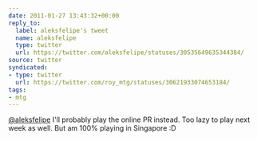 ```yaml
---
date: 2011-01-27 13:43:32+00:00
reply_to:
  label: aleksfelipe's tweet
  name: aleksfelipe
  type: twitter
  url: https://twitter.com/aleksfelipe/statuses/30535649635344384/
source: twitter
syndicated:
- type: twitter
  url: https://twitter.com/roy_mtg/statuses/30621933074653184/
tags:
- mtg
---
```


[@aleksfelipe](https://twitter.com/aleksfelipe/) I'll probably play the online PR instead. Too lazy to play next week as well. But am 100% playing in Singapore :D